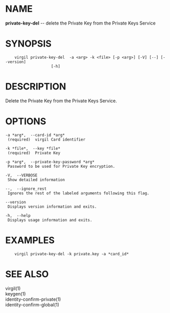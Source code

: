 NAME
====

**private-key-del** -- delete the Private Key from the Private Keys
Service

SYNOPSIS
========

        virgil private-key-del  -a <arg> -k <file> [-p <arg>] [-V] [--] [--version]
                        [-h]

DESCRIPTION
===========

Delete the Private Key from the Private Keys Service.

OPTIONS
=======

    -a *arg*,  --card-id *arg*
     (required)  virgil Card identifier

    -k *file*,  --key *file*
     (required)  Private Key

    -p *arg*,  --private-key-password *arg*
     Password to be used for Private Key encryption.

    -V,  --VERBOSE
     Show detailed information

    --,  --ignore_rest
     Ignores the rest of the labeled arguments following this flag.

    --version
     Displays version information and exits.

    -h,  --help
     Displays usage information and exits.

EXAMPLES
========

        virgil private-key-del -k private.key -a *card_id*

SEE ALSO
========

virgil(1)  
keygen(1)  
identity-confirm-private(1)  
identity-confirm-global(1)
